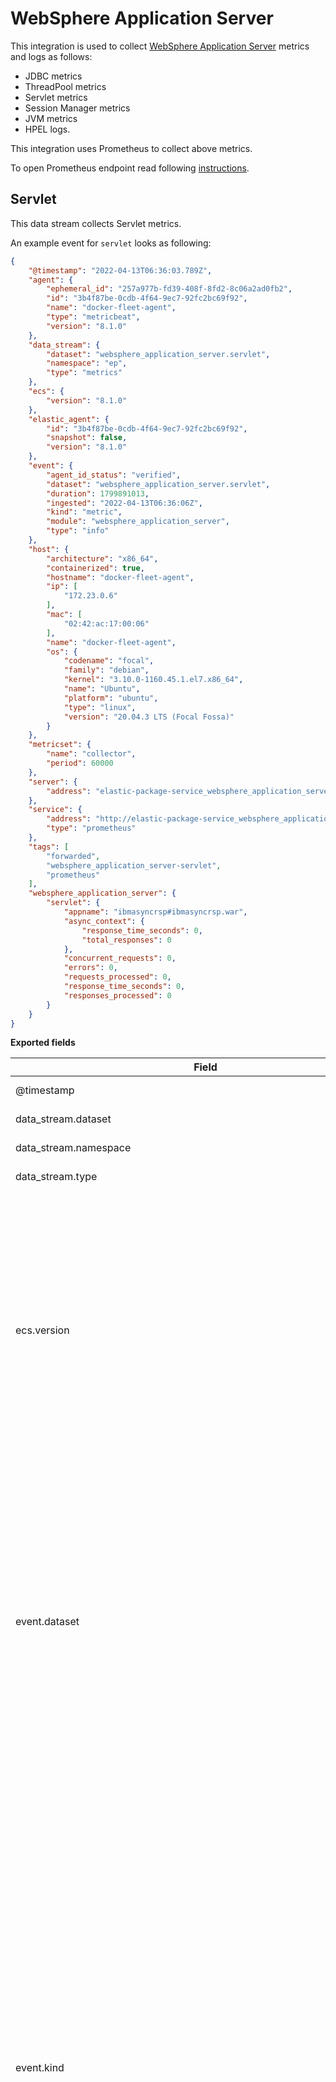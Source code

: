 # WebSphere Application Server

This integration is used to collect [WebSphere Application Server](https://www.ibm.com/cloud/websphere-application-server) metrics and logs as follows:

   - JDBC metrics
   - ThreadPool metrics
   - Servlet metrics
   - Session Manager metrics
   - JVM metrics
   - HPEL logs.

This integration uses Prometheus to collect above metrics.

To open Prometheus endpoint read following [instructions](https://www.ibm.com/docs/en/was/9.0.5?topic=mosh-displaying-pmi-metrics-in-prometheus-format-metrics-app).

## Servlet

This data stream collects Servlet metrics.

An example event for `servlet` looks as following:

```json
{
    "@timestamp": "2022-04-13T06:36:03.789Z",
    "agent": {
        "ephemeral_id": "257a977b-fd39-408f-8fd2-8c06a2ad0fb2",
        "id": "3b4f87be-0cdb-4f64-9ec7-92fc2bc69f92",
        "name": "docker-fleet-agent",
        "type": "metricbeat",
        "version": "8.1.0"
    },
    "data_stream": {
        "dataset": "websphere_application_server.servlet",
        "namespace": "ep",
        "type": "metrics"
    },
    "ecs": {
        "version": "8.1.0"
    },
    "elastic_agent": {
        "id": "3b4f87be-0cdb-4f64-9ec7-92fc2bc69f92",
        "snapshot": false,
        "version": "8.1.0"
    },
    "event": {
        "agent_id_status": "verified",
        "dataset": "websphere_application_server.servlet",
        "duration": 1799891013,
        "ingested": "2022-04-13T06:36:06Z",
        "kind": "metric",
        "module": "websphere_application_server",
        "type": "info"
    },
    "host": {
        "architecture": "x86_64",
        "containerized": true,
        "hostname": "docker-fleet-agent",
        "ip": [
            "172.23.0.6"
        ],
        "mac": [
            "02:42:ac:17:00:06"
        ],
        "name": "docker-fleet-agent",
        "os": {
            "codename": "focal",
            "family": "debian",
            "kernel": "3.10.0-1160.45.1.el7.x86_64",
            "name": "Ubuntu",
            "platform": "ubuntu",
            "type": "linux",
            "version": "20.04.3 LTS (Focal Fossa)"
        }
    },
    "metricset": {
        "name": "collector",
        "period": 60000
    },
    "server": {
        "address": "elastic-package-service_websphere_application_server_1:9080"
    },
    "service": {
        "address": "http://elastic-package-service_websphere_application_server_1:9080/metrics",
        "type": "prometheus"
    },
    "tags": [
        "forwarded",
        "websphere_application_server-servlet",
        "prometheus"
    ],
    "websphere_application_server": {
        "servlet": {
            "appname": "ibmasyncrsp#ibmasyncrsp.war",
            "async_context": {
                "response_time_seconds": 0,
                "total_responses": 0
            },
            "concurrent_requests": 0,
            "errors": 0,
            "requests_processed": 0,
            "response_time_seconds": 0,
            "responses_processed": 0
        }
    }
}
```

**Exported fields**

| Field | Description | Type |
|---|---|---|
| @timestamp | Event timestamp. | date |
| data_stream.dataset | Data stream dataset. | constant_keyword |
| data_stream.namespace | Data stream namespace. | constant_keyword |
| data_stream.type | Data stream type. | constant_keyword |
| ecs.version | ECS version this event conforms to. `ecs.version` is a required field and must exist in all events. When querying across multiple indices -- which may conform to slightly different ECS versions -- this field lets integrations adjust to the schema version of the events. | keyword |
| event.dataset | Name of the dataset. If an event source publishes more than one type of log or events (e.g. access log, error log), the dataset is used to specify which one the event comes from. It's recommended but not required to start the dataset name with the module name, followed by a dot, then the dataset name. | keyword |
| event.kind | This is one of four ECS Categorization Fields, and indicates the highest level in the ECS category hierarchy. `event.kind` gives high-level information about what type of information the event contains, without being specific to the contents of the event. For example, values of this field distinguish alert events from metric events. The value of this field can be used to inform how these kinds of events should be handled. They may warrant different retention, different access control, it may also help understand whether the data coming in at a regular interval or not. | keyword |
| event.module | Name of the module this data is coming from. If your monitoring agent supports the concept of modules or plugins to process events of a given source (e.g. Apache logs), `event.module` should contain the name of this module. | keyword |
| event.type | This is one of four ECS Categorization Fields, and indicates the third level in the ECS category hierarchy. `event.type` represents a categorization "sub-bucket" that, when used along with the `event.category` field values, enables filtering events down to a level appropriate for single visualization. This field is an array. This will allow proper categorization of some events that fall in multiple event types. | keyword |
| server.address | Some event server addresses are defined ambiguously. The event will sometimes list an IP, a domain or a unix socket.  You should always store the raw address in the `.address` field. Then it should be duplicated to `.ip` or `.domain`, depending on which one it is. | keyword |
| service.address | Address where data about this service was collected from. This should be a URI, network address (ipv4:port or [ipv6]:port) or a resource path (sockets). | keyword |
| service.type | The type of the service data is collected from. The type can be used to group and correlate logs and metrics from one service type. Example: If logs or metrics are collected from Elasticsearch, `service.type` would be `elasticsearch`. | keyword |
| tags | List of keywords used to tag each event. | keyword |
| url.path | Path of the request, such as "/search". | wildcard |
| websphere_application_server.servlet.appname | Application name | keyword |
| websphere_application_server.servlet.async_context.response_time_seconds | The total time spent(in seconds) per servlet for the AsyncContext response to complete. | double |
| websphere_application_server.servlet.async_context.total_responses | The total number of AsyncContext responses for the specified URL | long |
| websphere_application_server.servlet.concurrent_requests | Number of concurrent requests sent to the servlet | long |
| websphere_application_server.servlet.errors | Number of errors that were generated while responding to a request | long |
| websphere_application_server.servlet.loaded | The number of servlets that were loaded | long |
| websphere_application_server.servlet.reloaded | The number of servlets that were reloaded | long |
| websphere_application_server.servlet.requests_processed | The total number of requests that a servlet processed | long |
| websphere_application_server.servlet.response_time_seconds | The total response time (in seconds) to process servlet requests. | double |
| websphere_application_server.servlet.responses_processed | The total number of responses that a servlet processed | long |
| websphere_application_server.servlet.uri.async_context.response_time_seconds | The total time spent(in seconds) per URL for the AsyncContext response to complete. | double |
| websphere_application_server.servlet.uri.async_context.total_responses | The total number of AsyncContext responses for the specified URL. | long |
| websphere_application_server.servlet.uri.concurrent_requests | The number of requests that were concurrently processed for the specified URL. | long |
| websphere_application_server.servlet.uri.response_time_seconds | The total response time (in seconds) to process the requests for the specified URL . | double |
| websphere_application_server.servlet.uri.total_requests | total number of requests that a servlet processed for the specified URL. | long |
| websphere_application_server.servlet.uri.total_responses | The total number of responses for the specified URL. | long |

